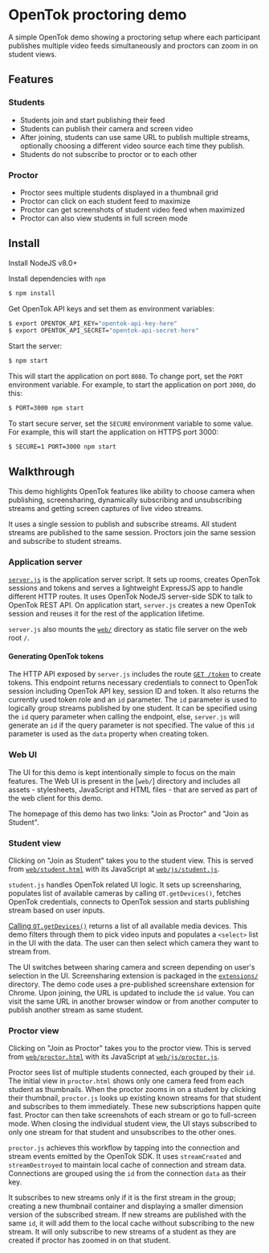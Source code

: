 # OpenTok proctoring demo

A simple OpenTok demo showing a proctoring setup where each participant publishes multiple video feeds simultaneously and proctors can zoom in on student views.

## Features

### Students

- Students join and start publishing their feed
- Students can publish their camera and screen video
- After joining, students can use same URL to publish multiple streams, optionally choosing a different video source each time they publish.
- Students do not subscribe to proctor or to each other

### Proctor

- Proctor sees multiple students displayed in a thumbnail grid
- Proctor can click on each student feed to maximize
- Proctor can get screenshots of student video feed when maximized
- Proctor can also view students in full screen mode

## Install

Install NodeJS v8.0+

Install dependencies with `npm`

```sh
$ npm install
```

Get OpenTok API keys and set them as environment variables:

```sh
$ export OPENTOK_API_KEY="opentok-api-key-here"
$ export OPENTOK_API_SECRET="opentok-api-secret-here"
```
Start the server:

```sh
$ npm start
```

This will start the application on port `8080`. To change port, set the `PORT` environment variable. For example, to start the application on port `3000`, do this:

```sh
$ PORT=3000 npm start
```

To start secure server, set the `SECURE` environment variable to some value. For example, this will start the application on HTTPS port 3000:

```sh
$ SECURE=1 PORT=3000 npm start
```

## Walkthrough

This demo highlights OpenTok features like ability to choose camera when publishing, screensharing, dynamically subscribing and unsubscribing streams and getting screen captures of live video streams.

It uses a single session to publish and subscribe streams. All student streams are published to the same session. Proctors join the same session and subscribe to student streams.

### Application server

[`server.js`](server.js) is the application server script. It sets up rooms, creates OpenTok sessions and tokens and serves a lightweight ExpressJS app to handle different HTTP routes. It uses OpenTok NodeJS server-side SDK to talk to OpenTok REST API. On application start, `server.js` creates a new OpenTok session and reuses it for the rest of the application lifetime.

`server.js` also mounts the [`web/`](web/) directory as static file server on the web root `/`.

#### Generating OpenTok tokens

The HTTP API exposed by `server.js` includes the route [`GET /token`](server.js#L42-L61) to create tokens. This endpoint returns necessary credentials to connect to OpenTok session including OpenTok API key, session ID and token. It also returns the currently used token role and an `id` parameter. The `id` parameter is used to logically group streams published by one student. It can be specified using the `id` query parameter when calling the endpoint, else, `server.js` will generate an `id` if the query parameter is not specified. The value of this `id` parameter is used as the `data` property when creating token.

### Web UI

The UI for this demo is kept intentionally simple to focus on the main features. The Web UI is present in the [`web/`] directory and includes all assets - stylesheets, JavaScript and HTML files - that are served as part of the web client for this demo.

The homepage of this demo has two links: "Join as Proctor" and "Join as Student".

### Student view

Clicking on "Join as Student" takes you to the student view. This is served from [`web/student.html`](web/student.html) with its JavaScript at [`web/js/student.js`](web/js/student.js).

`student.js` handles OpenTok related UI logic. It sets up screensharing, populates list of available cameras by calling `OT.getDevices()`, fetches OpenTok credentials, connects to OpenTok session and starts publishing stream based on user inputs.

[Calling `OT.getDevices()`](web/js/student.js#L177) returns a list of all available media devices. This demo filters through them to pick video inputs and populates a `<select>` list in the UI with the data. The user can then select which camera they want to stream from.

The UI switches between sharing camera and screen depending on user's selection in the UI. Screensharing extension is packaged in the [`extensions/`](extensions/) directory. The demo code uses a pre-published screenshare extension for Chrome. Upon joining, the URL is updated to include the `id` value. You can visit the same URL in another browser window or from another computer to publish another stream as same student.

### Proctor view

Clicking on "Join as Proctor" takes you to the proctor view. This is served from [`web/proctor.html`](web/proctor.html) with its JavaScript at [`web/js/proctor.js`](web/js/proctor.js).

Proctor sees list of multiple students connected, each grouped by their `id`. The initial view in `proctor.html` shows only one camera feed from each student as thumbnails. When the proctor zooms in on a student by clicking their thumbnail, `proctor.js` looks up existing known streams for that student and subscribes to them immediately. These new subscriptions happen quite fast. Proctor can then take screenshots of each stream or go to full-screen mode. When closing the individual student view, the UI stays subscribed to only one stream for that student and unsubscribes to the other ones.

`proctor.js` achieves this workflow by tapping into the connection and stream events emitted by the OpenTok SDK. It uses `streamCreated` and `streamDestroyed` to maintain local cache of connection and stream data. Connections are grouped using the `id` from the connection `data` as their key.

It subscribes to new streams only if it is the first stream in the group; creating a new thumbnail container and displaying a smaller dimension version of the subscribed stream. If new streams are published with the same `id`, it will add them to the local cache without subscribing to the new stream. It will only subscribe to new streams of a student as they are created if proctor has zoomed in on that student.
